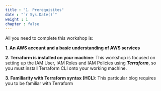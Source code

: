 ```yaml
---
title : "1. Prerequisites"
date : "`r Sys.Date()`"
weight : 1
chapter : false
---
```


All you need to complete this workshop is:

**1. An AWS account and a basic understanding of AWS services**

**2. Terraform is installed on your machine**: This workshop is focused on setting up the IAM User, IAM Roles and IAM Policies using ***Terraform***, so you must install Terraform CLI onto your working machine.

**3. Familiarity with Terraform syntax (HCL)**: This particular blog requires you to be familiar with Terraform